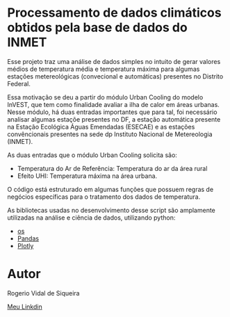 # Processamento de dados climáticos obtidos pela base de dados do INMET

Esse projeto traz uma análise de dados simples no intuito de gerar valores médios de temperatura média e temperatura máxima para algumas estações metereológicas (convecional e automáticas) presentes no Distrito Federal.

Essa motivação se deu a partir do módulo Urban Cooling do modelo InVEST, que tem como finalidade avaliar a ilha de calor em áreas urbanas. Nesse módulo, há duas entradas importantes que para tal, foi necessário analisar algumas estaçõe presentes no DF, 
a estação automática presente na Estação Ecológica Águas Emendadas (ESECAE) e as estações convêncionais presentes na sede dp Instituto Nacional de Metereologia (INMET). 

As duas entradas que o módulo Urban Cooling solicita são:
  - Temperatura do Ar de Referência: Temperatura do ar da área rural
  - Efeito UHI: Temperatura máxima na área urbana.

O código está estruturado em algumas funções que possuem regras de negócios específicas para o tratamento dos dados de temperatura. 

As bibliotecas usadas no desenvolvimento desse script são amplamente utilizadas na análise e ciência de dados, utilizando python: 

  - [os](https://docs.python.org/3/library/os.html)
  - [Pandas](https://pandas.pydata.org/)
  - [Plotly](https://plotly.com/python/)

# Autor
Rogerio Vidal de Siqueira

<a href="https://www.linkedin.com/in/rogerio-vidal-de-siqueira-9478aa136/" target="_blank" rel="noopener noreferrer">Meu Linkdin</a>
